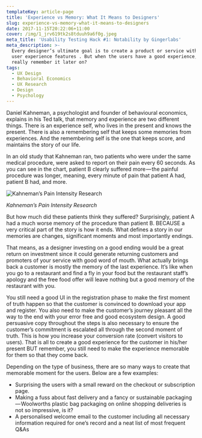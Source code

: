 ```yaml
---
templateKey: article-page
title: 'Experience vs Memory: What It Means to Designers'
slug: experience-vs-memory-what-it-means-to-designers
date: 2017-11-15T20:22:06+11:00
cover: /img/1_jrv619tk2s8tduuh9a6f0g.jpeg
meta_title: 'Usability Testing Hack #1: Notability by Gingerlabs'
meta_description: >-
  Every designer’s ultimate goal is to create a product or service with the best
  user experience features . But when the users have a good experience, do they
  really remember it later on?
tags:
  - UX Design
  - Behavioral Economics
  - UX Research
  - Design
  - Psychology
---
```



Daniel Kahneman, a psychologist and founder of behavioural economics, explains in his Ted talk, that memory and experience are two different things. There is an experience self, who lives in the present and knows the present. There is also a remembering self that keeps some memories from experiences. And the remembering self is the one that keeps score, and maintains the story of our life.



In an old study that Kahneman ran, two patients who were under the same medical procedure, were asked to report on their pain every 60 seconds. As you can see in the chart, patient B clearly suffered more — the painful procedure was longer, meaning, every minute of pain that patient A had, patient B had, and more.

![Kahneman’s Pain Intensity Research](/img/1_xc4z20zfsp4wour6wj4poa.png)

_Kahneman’s Pain Intensity Research_

But how much did these patients think they suffered? Surprisingly, patient A had a much worse memory of the procedure than patient B. BECAUSE a very critical part of the story is how it ends. What defines a story in our memories are changes, significant moments and most importantly endings.



That means, as a designer investing on a good ending would be a great return on investment since it could generate returning customers and promoters of your service with good word of mouth. What actually brings back a customer is mostly the memory of the last experience. It’s like when you go to a restaurant and find a fly in your food but the restaurant staff’s apology and the free food offer will leave nothing but a good memory of the restaurant with you.



You still need a good UI in the registration phase to make the first moment of truth happen so that the customer is convinced to download your app and register. You also need to make the customer’s journey pleasant all the way to the end with your error free and good ecosystem design. A good persuasive copy throughout the steps is also necessary to ensure the customer’s commitment is escalated all through the second moment of truth. This is how you increase your conversion rate (convert visitors to users). That is all to create a good experience for the customer in his/her present BUT remember, you still need to make the experience memorable for them so that they come back.



Depending on the type of business, there are so many ways to create that memorable moment for the users. Below are a few examples:



* Surprising the users with a small reward on the checkout or subscription page.
* Making a fuss about fast delivery and a fancy or sustainable packaging — Woolworths plastic bag packaging on online shopping deliveries is not so impressive, is it?
* A personalised welcome email to the customer including all necessary information required for one’s record and a neat list of most frequent Q&As
